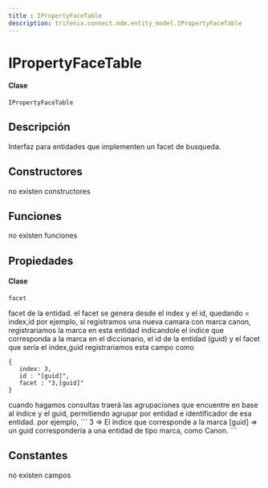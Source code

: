 ```yaml
---
title : IPropertyFaceTable
description: trifenix.connect.mdm.entity_model.IPropertyFaceTable
---
```


# IPropertyFaceTable

<CodeBlock slots = 'heading, code' repeat = '1' languages = 'C#' />

#### Clase
```
IPropertyFaceTable
```

## Descripción
Interfaz para entidades que implementen un facet de busqueda.
## Constructores

no existen constructores


## Funciones

no existen funciones

## Propiedades


<CodeBlock slots = 'heading, code' repeat = '1' languages = 'C#' />

#### Clase
```
facet
```


facet de la entidad.
el facet se genera desde el index y el id, quedando = index,id
por ejemplo,
si registramos una nueva  camara con marca canon, registrariamos la marca en esta entidad indicandole el índice que
corresponda a la marca en el diccionario, el id de la entidad (guid)
y el facet que sería el index,guid
registrariamos esta campo como

```
{
   index: 3,
   id : "[guid]",
   facet : "3,[guid]"
}
```

cuando hagamos consultas traerá las agrupaciones que encuentre en base al índice y el guid,
permitiendo agrupar por entidad e identificador de esa entidad.
por ejemplo,
\`\`\`
3 => El índice que corresponde a la marca
[guid] => un guid correspondería a una entidad de tipo marca, como Canon.
\`\`\`
## Constantes
no existen campos

